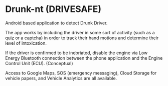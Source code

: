 # Drunk-nt (DRIVESAFE)
 Android based application to detect Drunk Driver.
 
The app works by including the driver in some sort of activity (such as a quiz or a captcha) in order to track their hand motions and determine their level of intoxication.

If the driver is confirmed to be inebriated, disable the engine via Low Energy Bluetooth connection between the phone application and the Engine Control Unit (ECU). (Conceptual)

Access to Google Maps, SOS (emergency messaging), Cloud Storage for vehicle papers, and Vehicle Analytics are all available.
